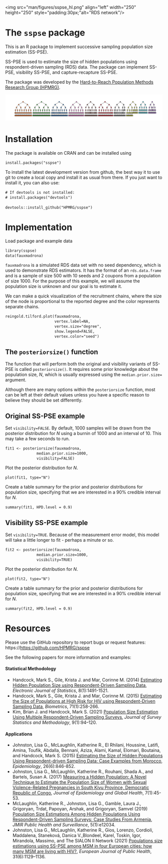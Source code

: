 <img src="man/figures/sspse_hl.png" align="left" width="250" height="250" style="padding:30px;"alt="RDS network"/>

# The `sspse` package

This is an R package to implement successive sampling population size estimation (SS-PSE).

SS-PSE is used to estimate the size of hidden populations using respondent-driven sampling (RDS) data. The package can implement SS-PSE, visibility SS-PSE, and capture-recapture SS-PSE. 

The package was developed by the [Hard-to-Reach Population Methods Research Group (HPMRG)](https://github.com/HPMRG).

<img src="man/Figures/fauxmadrona_recplot.jpeg" width = 900 alt="sspse banner"/>

# Installation

The package is available on CRAN and can be installed using

```{r}
install.packages("sspse")
```

To install the latest development version from github, the best way it to use git to create a local copy and install it as usual from there. If you just want to install it, you can also use:

```{r}
# If devtools is not installed:
# install.packages("devtools")

devtools::install_github("HPMRG/sspse")
```

# Implementation

Load package and example data

```
library(sspse)
data(fauxmadrona)
```

`fauxmadrona` is a simulated RDS data set with no seed dependency, which is used to demonstrate RDS estimators. It has the format of an `rds.data.frame` and is a sample of size 500 with 10 seeds and 2 coupons from a population of size 1000. For the purpose of this example, we will assume the population size is unknown and our goal is to estimate it.

We can make a quick visualization of the recruitment chains, where the size of the node is proportional to the reported degree and the color represents separate chains.

```{r}
reingold.tilford.plot(fauxmadrona, 
                      vertex.label=NA, 
                      vertex.size="degree",
                      show.legend=FALSE,
                      vertex.color="seed")
```

## The `posteriorsize()` function

The function that will perform both the original and visibility variants of SS-PSE is called `posteriorsize()`. It requires some prior knowledge about the population size, $N$, which is usually expressed using the `median.prior.size=` argument. 

Although there are many options within the `posteriorsize` function, most can be left at their default values unless you have a specific reason to believe they should be set differently.

## Original SS-PSE example

Set `visibility=FALSE`. By default, 1000 samples will be drawn from the posterior distribution for $N$ using a burnin of 1000 and an interval of 10. This may take a few seconds to run.

```
fit1 <- posteriorsize(fauxmadrona, 
              median.prior.size=1000,
              visibility=FALSE)
```

Plot the posterior distribution for $N$.

```
plot(fit1, type="N")
```

Create a table summary for the prior and posterior distributions for population size, specifying that we are interested in a 90% credible interval for $N$.

```
summary(fit1, HPD.level = 0.9)
```

## Visibility SS-PSE example

Set `visibility=TRUE`. Because of the measurement error model, this model will take a little longer to fit - perhaps a minute or so.

```
fit2 <- posteriorsize(fauxmadrona, 
              median.prior.size=1000,
              visibility=TRUE)
```

Plot the posterior distribution for $N$.

```
plot(fit2, type="N")
```

Create a table summary for the prior and posterior distributions for population size, specifying that we are interested in a 90% credible interval for $N$.

```
summary(fit2, HPD.level = 0.9)
```

# Resources

Please use the GitHub repository to report bugs or request features: https://https://github.com/HPMRG/sspse

<!-- A more detailed vignette with information on measurement error and diagnostics can be found here: [[link to katie's page]] -->

See the following papers for more information and examples:

#### Statistical Methodology

* Handcock, Mark S., Gile, Krista J. and Mar, Corinne M. (2014) [Estimating Hidden Population Size using Respondent-Driven Sampling Data](https://doi.org/10.1214/14-ejs923), *Electronic Journal of Statistics*, 8(1):1491-1521.
* Handcock, Mark S., Gile, Krista J. and Mar, Corinne M. (2015) [Estimating the Size of Populations at High Risk for HIV using Respondent-Driven Sampling Data](https://doi.org/10.1111/biom.12255), *Biometrics*, 71(1):258-266.
* Kim, Brian J. and Handcock, Mark S. (2021) [Population Size Estimation Using Multiple Respondent-Driven Sampling Surveys](https://doi.org/10.1093/jssam/smz055), *Journal of Survey Statistics and Methodology*, 9(1):94–120.

#### Applications

* Johnston, Lisa G., McLaughlin, Katherine R., El Rhilani, Houssine, Latifi, Amina, Toufik, Abdalla, Bennani, Aziza, Alami, Kamal, Elomari, Boutaina, and Handcock, Mark S. (2015) [Estimating the Size of Hidden Populations Using Respondent-driven Sampling Data: Case Examples from Morocco](https://doi.org/10.1097/EDE.0000000000000362), *Epidemiology*, 26(6):846-852.
* Johnston, Lisa G., McLaughlin, Katherine R., Rouhani, Shada A., and Bartels, Susan A. (2017) [Measuring a Hidden Population: A Novel Technique to Estimate the Population Size of Women with Sexual Violence-Related Pregnancies in South Kivu Province, Democratic Republic of Congo](https://doi.org/10.1016/j.jegh.2016.08.003), *Journal of Epidemiology and Global Health*, 7(1):45-53.
* McLaughlin, Katherine R., Johnston, Lisa G., Gamble, Laura J., Grigoryan, Trdat, Papoyan, Arshak, and Grigoryan, Samvel (2019) [Population Size Estimations Among Hidden Populations Using Respondent-Driven Sampling Surveys: Case Studies From Armenia](https://doi.org/10.2196/12034), *JMIR Public Health and Surveillance*, 5(1):e12034.
* Johnston, Lisa G., McLaughlin, Katherine R., Gios, Lorenzo, Cordioli, Maddalena, Staneková, Danica V.,Blondeel, Karel, Toskin, Igor, Mirandola, Massimo, and The SIALON II Network (2021) [Populations size estimations using SS-PSE among MSM in four European cities: how many MSM are living with HIV?](https://doi.org/10.1093/eurpub/ckab148), *European Journal of Public Health*, 31(6):1129–1136.

